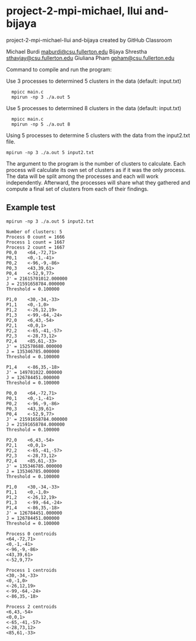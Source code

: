 # project-2-mpi-michael, Ilui and-bijaya
project-2-mpi-michael-Ilui and-bijaya created by GitHub Classroom


Michael Burdi   maburdi@csu.fullerton.edu
Bijaya Shrestha sthavjay@csu.fullerton.edu
Giuliana Pham   gpham@csu.fullerton.edu


Command to compile and run the program:

Use 3 processes to determined 5 clusters in the data (default: input.txt)
```
  mpicc main.c
  mpirun -np 3 ./a.out 5
```

Use 5 processes to determined 8 clusters in the data (default: input.txt)
```
  mpicc main.c
  mpirun -np 5 ./a.out 8
```

Using 5 processes to determine 5 clusters with the data from the input2.txt file.
```
mpirun -np 3 ./a.out 5 input2.txt 
```


The argument to the program is the number of clusters to calculate. Each process will calculate its own set of clusters as if it was the only process. The data will be split among the processes and each will work independently. Afterward, the processes will share what they gathered and compute a final set of clusters from each of their findings.
  
  
## Example test
```
mpirun -np 3 ./a.out 5 input2.txt 

Number of clusters: 5
Process 0 count = 1666
Process 1 count = 1667
Process 2 count = 1667
P0,0    <64,-72,71>
P0,1    <0,-1,-41>
P0,2    <-96,-9,-86>
P0,3    <43,39,61>
P0,4    <-52,9,77>
J' = 21615701012.000000
J = 21591658784.000000
Threshold = 0.100000

P1,0    <30,-34,-33>
P1,1    <0,-1,0>
P1,2    <-26,12,19>
P1,3    <-99,-64,-24>
P2,0    <6,43,-54>
P2,1    <0,0,1>
P2,2    <-65,-41,-57>
P2,3    <-28,73,12>
P2,4    <85,61,-33>
J' = 152578688.000000
J = 135346785.000000
Threshold = 0.100000

P1,4    <-86,35,-18>
J' = 149781022.000000
J = 126784451.000000
Threshold = 0.100000

P0,0    <64,-72,71>
P0,1    <0,-1,-41>
P0,2    <-96,-9,-86>
P0,3    <43,39,61>
P0,4    <-52,9,77>
J' = 21591658784.000000
J = 21591658784.000000
Threshold = 0.100000

P2,0    <6,43,-54>
P2,1    <0,0,1>
P2,2    <-65,-41,-57>
P2,3    <-28,73,12>
P2,4    <85,61,-33>
J' = 135346785.000000
J = 135346785.000000
Threshold = 0.100000

P1,0    <30,-34,-33>
P1,1    <0,-1,0>
P1,2    <-26,12,19>
P1,3    <-99,-64,-24>
P1,4    <-86,35,-18>
J' = 126784451.000000
J = 126784451.000000
Threshold = 0.100000

Process 0 centroids
<64,-72,71>
<0,-1,-41>
<-96,-9,-86>
<43,39,61>
<-52,9,77>

Process 1 centroids
<30,-34,-33>
<0,-1,0>
<-26,12,19>
<-99,-64,-24>
<-86,35,-18>

Process 2 centroids
<6,43,-54>
<0,0,1>
<-65,-41,-57>
<-28,73,12>
<85,61,-33>
```

